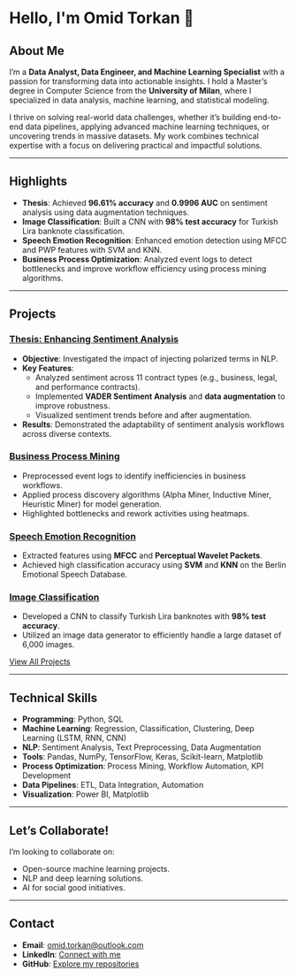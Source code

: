 # **Hello, I'm Omid Torkan 👋**

## **About Me**
I’m a **Data Analyst, Data Engineer, and Machine Learning Specialist** with a passion for transforming data into actionable insights. I hold a Master’s degree in Computer Science from the **University of Milan**, where I specialized in data analysis, machine learning, and statistical modeling.

I thrive on solving real-world data challenges, whether it’s building end-to-end data pipelines, applying advanced machine learning techniques, or uncovering trends in massive datasets. My work combines technical expertise with a focus on delivering practical and impactful solutions.

---

## **Highlights**
- **Thesis**: Achieved **96.61% accuracy** and **0.9996 AUC** on sentiment analysis using data augmentation techniques.
- **Image Classification**: Built a CNN with **98% test accuracy** for Turkish Lira banknote classification.
- **Speech Emotion Recognition**: Enhanced emotion detection using MFCC and PWP features with SVM and KNN.
- **Business Process Optimization**: Analyzed event logs to detect bottlenecks and improve workflow efficiency using process mining algorithms.

---

## **Projects**
### [Thesis: Enhancing Sentiment Analysis](https://github.com/OmidTorkan-msc/Thesis-Project)
- **Objective**: Investigated the impact of injecting polarized terms in NLP.
- **Key Features**:
  - Analyzed sentiment across 11 contract types (e.g., business, legal, and performance contracts).
  - Implemented **VADER Sentiment Analysis** and **data augmentation** to improve robustness.
  - Visualized sentiment trends before and after augmentation.
- **Results**: Demonstrated the adaptability of sentiment analysis workflows across diverse contexts.

### [Business Process Mining](https://github.com/OmidTorkan-msc/BIS-Project)
- Preprocessed event logs to identify inefficiencies in business workflows.
- Applied process discovery algorithms (Alpha Miner, Inductive Miner, Heuristic Miner) for model generation.
- Highlighted bottlenecks and rework activities using heatmaps.

### [Speech Emotion Recognition](https://github.com/OmidTorkan-msc/Audio-Pattern-Recognition.git)
- Extracted features using **MFCC** and **Perceptual Wavelet Packets**.
- Achieved high classification accuracy using **SVM** and **KNN** on the Berlin Emotional Speech Database.

### [Image Classification](https://github.com/OmidTorkan-msc/Algorithm-For-Massive-Dataset)
- Developed a CNN to classify Turkish Lira banknotes with **98% test accuracy**.
- Utilized an image data generator to efficiently handle a large dataset of 6,000 images.

[View All Projects](#)

---

## **Technical Skills**
- **Programming**: Python, SQL  
- **Machine Learning**: Regression, Classification, Clustering, Deep Learning (LSTM, RNN, CNN)  
- **NLP**: Sentiment Analysis, Text Preprocessing, Data Augmentation  
- **Tools**: Pandas, NumPy, TensorFlow, Keras, Scikit-learn, Matplotlib  
- **Process Optimization**: Process Mining, Workflow Automation, KPI Development  
- **Data Pipelines**: ETL, Data Integration, Automation  
- **Visualization**: Power BI, Matplotlib  

---

## **Let’s Collaborate!**
I’m looking to collaborate on:
- Open-source machine learning projects.
- NLP and deep learning solutions.
- AI for social good initiatives.

---

## **Contact**
- **Email**: [omid.torkan@outlook.com](mailto:omid.torkan@outlook.com)
- **LinkedIn**: [Connect with me](https://www.linkedin.com/in/omid-torkan-2b30b01b4)
- **GitHub**: [Explore my repositories](https://github.com/OmidTorkan-msc)
